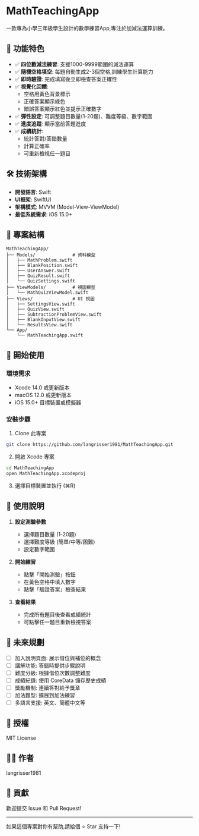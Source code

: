 # MathTeachingApp

一款專為小學三年級學生設計的數學練習App,專注於加減法運算訓練。

## 📱 功能特色

- ✅ **四位數減法練習**: 支援1000-9999範圍的減法運算
- ✅ **隨機空格填空**: 每題自動生成2-3個空格,訓練學生計算能力
- ✅ **即時驗證**: 完成填寫後立即檢查答案正確性
- ✅ **視覺化回饋**: 
  - 空格用黃色背景標示
  - 正確答案顯示綠色
  - 錯誤答案顯示紅色並提示正確數字
- ✅ **彈性設定**: 可調整題目數量(1-20題)、難度等級、數字範圍
- ✅ **進度追蹤**: 顯示當前答題進度
- ✅ **成績統計**: 
  - 統計答對/答錯數量
  - 計算正確率
  - 可重新檢視任一題目

## 🛠 技術架構

- **開發語言**: Swift
- **UI框架**: SwiftUI
- **架構模式**: MVVM (Model-View-ViewModel)
- **最低系統需求**: iOS 15.0+

## 📁 專案結構

```
MathTeachingApp/
├── Models/              # 資料模型
│   ├── MathProblem.swift
│   ├── BlankPosition.swift
│   ├── UserAnswer.swift
│   ├── QuizResult.swift
│   └── QuizSettings.swift
├── ViewModels/          # 視圖模型
│   └── MathQuizViewModel.swift
├── Views/               # UI 視圖
│   ├── SettingsView.swift
│   ├── QuizView.swift
│   ├── SubtractionProblemView.swift
│   ├── BlankInputView.swift
│   └── ResultsView.swift
└── App/
    └── MathTeachingApp.swift
```

## 🚀 開始使用

### 環境需求

- Xcode 14.0 或更新版本
- macOS 12.0 或更新版本
- iOS 15.0+ 目標裝置或模擬器

### 安裝步驟

1. Clone 此專案
```bash
git clone https://github.com/langrisser1981/MathTeachingApp.git
```

2. 開啟 Xcode 專案
```bash
cd MathTeachingApp
open MathTeachingApp.xcodeproj
```

3. 選擇目標裝置並執行 (⌘R)

## 📖 使用說明

1. **設定測驗參數**
   - 選擇題目數量 (1-20題)
   - 選擇難度等級 (簡單/中等/困難)
   - 設定數字範圍

2. **開始練習**
   - 點擊「開始測驗」按鈕
   - 在黃色空格中填入數字
   - 點擊「驗證答案」檢查結果

3. **查看結果**
   - 完成所有題目後查看成績統計
   - 可點擊任一題目重新檢視答案

## 🎯 未來規劃

- [ ] 加入說明頁面: 展示借位與補位的概念
- [ ] 講解功能: 答錯時提供步驟說明
- [ ] 難度分級: 根據借位次數調整難度
- [ ] 成績紀錄: 使用 CoreData 儲存歷史成績
- [ ] 獎勵機制: 連續答對給予獎章
- [ ] 加法題型: 擴展到加法練習
- [ ] 多語言支援: 英文、簡體中文等

## 📄 授權

MIT License

## 👨‍💻 作者

langrisser1981

## 🤝 貢獻

歡迎提交 Issue 和 Pull Request!

---

如果這個專案對你有幫助,請給個 ⭐️ Star 支持一下!
